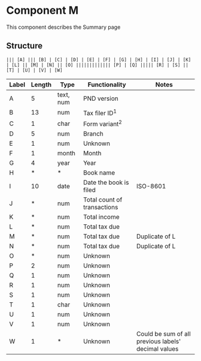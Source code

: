 # Component M

This component describes the Summary page

## Structure

```
||| [A] ||| [B] | [C] | [D] | [E] | [F] | [G] | [H] | [I] | [J] | [K] | [L] || [M] | [N] || [O] ||||||||||||| [P] | [Q] ||||| [R] | [S] || [T] | [U] | [V] | [W]
```

| Label | Length | Type | Functionality | Notes |
| ----- | ------ | ---- | ------------- | ----- |
|A|5|text, num|PND version|
|B|13|num|Tax filer ID<sup>1</sup>|
|C|1|char|Form variant<sup>2</sup>|
|D|5|num|Branch|
|E|1|num|Unknown|
|F|1|month|Month|
|G|4|year|Year|
|H|*|*|Book name|
|I|10|date|Date the book is filed|ISO-8601|
|J|*|num|Total count of transactions|
|K|*|num|Total income|
|L|*|num|Total tax due|
|M|*|num|Total tax due|Duplicate of L|
|N|*|num|Total tax due|Duplicate of L|
|O|*|num|Unknown|
|P|2|num|Unknown|
|Q|1|num|Unknown|
|R|1|num|Unknown|
|S|1|num|Unknown|
|T|1|char|Unknown|
|U|1|num|Unknown|
|V|1|num|Unknown|
|W|1|*|Unknown|Could be sum of all previous labels' decimal values|